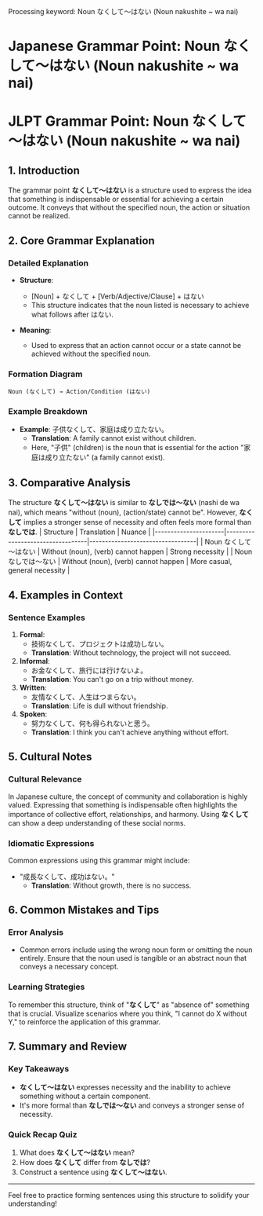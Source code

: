 Processing keyword: Noun なくして～はない (Noun nakushite ~ wa nai)
# Japanese Grammar Point: Noun なくして～はない (Noun nakushite ~ wa nai)
# JLPT Grammar Point: Noun なくして～はない (Noun nakushite ~ wa nai)
## 1. Introduction
The grammar point **なくして～はない** is a structure used to express the idea that something is indispensable or essential for achieving a certain outcome. It conveys that without the specified noun, the action or situation cannot be realized.
## 2. Core Grammar Explanation
### Detailed Explanation
- **Structure**: 
  - [Noun] + なくして + [Verb/Adjective/Clause] + はない
  - This structure indicates that the noun listed is necessary to achieve what follows after はない.
  
- **Meaning**: 
  - Used to express that an action cannot occur or a state cannot be achieved without the specified noun.
  
### Formation Diagram
```
Noun (なくして) → Action/Condition (はない)
```
### Example Breakdown
- **Example**: 子供なくして、家庭は成り立たない。  
  - **Translation**: A family cannot exist without children.  
  - Here, "子供" (children) is the noun that is essential for the action "家庭は成り立たない" (a family cannot exist).
## 3. Comparative Analysis
The structure **なくして～はない** is similar to **なしでは～ない** (nashi de wa nai), which means "without (noun), (action/state) cannot be". However, **なくして** implies a stronger sense of necessity and often feels more formal than **なしでは**. 
| Structure            | Translation                       | Nuance                           |
|----------------------|----------------------------------|----------------------------------|
| Noun なくして～はない  | Without (noun), (verb) cannot happen | Strong necessity                 |
| Noun なしでは～ない    | Without (noun), (verb) cannot happen | More casual, general necessity    |
## 4. Examples in Context
### Sentence Examples
1. **Formal**: 
   - 技術なくして、プロジェクトは成功しない。 
   - **Translation**: Without technology, the project will not succeed.
2. **Informal**: 
   - お金なくして、旅行には行けないよ。 
   - **Translation**: You can't go on a trip without money.
3. **Written**:
   - 友情なくして、人生はつまらない。 
   - **Translation**: Life is dull without friendship.
4. **Spoken**:
   - 努力なくして、何も得られないと思う。 
   - **Translation**: I think you can't achieve anything without effort.
## 5. Cultural Notes 
### Cultural Relevance
In Japanese culture, the concept of community and collaboration is highly valued. Expressing that something is indispensable often highlights the importance of collective effort, relationships, and harmony. Using **なくして** can show a deep understanding of these social norms.
### Idiomatic Expressions
Common expressions using this grammar might include:
- "成長なくして、成功はない。" 
  - **Translation**: Without growth, there is no success.
## 6. Common Mistakes and Tips
### Error Analysis
- Common errors include using the wrong noun form or omitting the noun entirely. Ensure that the noun used is tangible or an abstract noun that conveys a necessary concept.
### Learning Strategies
To remember this structure, think of "**なくして**" as "absence of" something that is crucial. Visualize scenarios where you think, "I cannot do X without Y," to reinforce the application of this grammar.
## 7. Summary and Review
### Key Takeaways
- **なくして～はない** expresses necessity and the inability to achieve something without a certain component.
- It's more formal than **なしでは～ない** and conveys a stronger sense of necessity.
### Quick Recap Quiz
1. What does **なくして～はない** mean?
2. How does **なくして** differ from **なしでは**?
3. Construct a sentence using **なくして～はない**.
---
Feel free to practice forming sentences using this structure to solidify your understanding!
